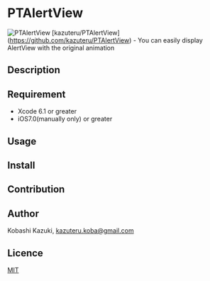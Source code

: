 PTAlertView
====

![PTAlertView](https://github.com/kazuteru/PTAlertView/blob/master/PTAlertView/alertView.gif)
  [kazuteru/PTAlertView]
(https://github.com/kazuteru/PTAlertView) - You can easily display AlertView with the original animation

## Description


## Requirement
* Xcode 6.1 or greater
* iOS7.0(manually only) or greater

## Usage

## Install

## Contribution

## Author
Kobashi Kazuki, [kazuteru.koba@gmail.com](kazuteru.koba@gmail.com)

## Licence

[MIT](https://github.com/tcnksm/tool/blob/master/LICENCE)